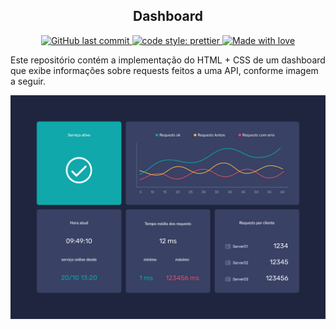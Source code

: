 <h2 align="center">
    Dashboard
</h2>
<p align="center">
    <a href="https://github.com/ortegavan/lazelemon/commits/">
        <img alt="GitHub last commit" src="https://img.shields.io/github/last-commit/ortegavan/lazelemon?style=flat-square">
    </a>
    <a href="https://github.com/prettier">
        <img alt="code style: prettier" src="https://img.shields.io/badge/code_style-prettier-ff69b4.svg?style=flat-square">
    </a>   
    <a href="https://github.com/ortegavan">
        <img alt="Made with love" src="https://img.shields.io/badge/made%20with%20%E2%99%A5%20by-ortegavan-ff69b4.svg?style=flat-square">
    </a>
</p>
Este repositório contém a implementação do HTML + CSS de um dashboard que exibe informações sobre requests feitos a uma API, conforme imagem a seguir.

![Dashboard](https://raw.githubusercontent.com/ortegavan/dashboard/main/img/dashboard.jpg "Dashboard")

